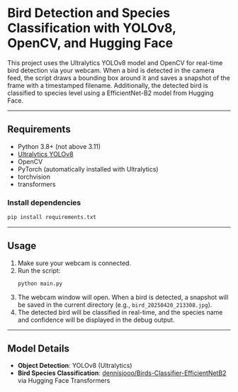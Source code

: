 # Bird Detection and Species Classification with YOLOv8, OpenCV, and Hugging Face

This project uses the Ultralytics YOLOv8 model and OpenCV for real-time bird detection via your webcam. When a bird is detected in the camera feed, the script draws a bounding box around it and saves a snapshot of the frame with a timestamped filename. Additionally, the detected bird is classified to species level using a EfficientNet-B2 model from Hugging Face.

---

## Requirements
- Python 3.8+ (not above 3.11)
- [Ultralytics YOLOv8](https://docs.ultralytics.com/)
- OpenCV
- PyTorch (automatically installed with Ultralytics)
- torchvision
- transformers

### Install dependencies
```bash
pip install requirements.txt
```

---

## Usage
1. Make sure your webcam is connected.
2. Run the script:
   ```bash
   python main.py
   ```
3. The webcam window will open. When a bird is detected, a snapshot will be saved in the current directory (e.g., `bird_20250420_213308.jpg`).
4. The detected bird will be classified in real-time, and the species name and confidence will be displayed in the debug output.

---

## Model Details
- **Object Detection**: YOLOv8 (Ultralytics)
- **Bird Species Classification**: [dennisjooo/Birds-Classifier-EfficientNetB2](https://huggingface.co/dennisjooo/Birds-Classifier-EfficientNetB2) via Hugging Face Transformers

